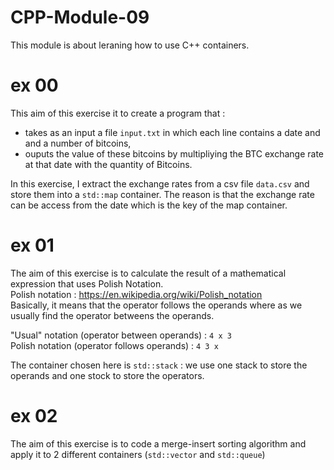 # CPP-Module-09

This module is about leraning how to use C++ containers.<br>

# ex 00
This aim of this exercise it to create a program that :<br>
- takes as an input a file `input.txt` in which each line contains a date and and a number of bitcoins,<br>
- ouputs the value of these bitcoins by multipliying the BTC exchange rate at that date with the quantity of Bitcoins.

In this exercise, I extract the exchange rates from a csv file `data.csv` and store them into a `std::map` container.
The reason is that the exchange rate can be access from the date which is the key of the map container.


# ex 01
The aim of this exercise is to calculate the result of a mathematical expression that uses Polish Notation.<br>
Polish notation : https://en.wikipedia.org/wiki/Polish_notation<br>
Basically, it means that the operator follows the operands where as we usually find the operator betweens the operands.<br>

"Usual" notation (operator between operands) : `4 x 3`<br>
Polish notation (operator follows operands) : `4 3 x`<br>

The container chosen here is `std::stack` : we use one stack to store the operands and one stock to store the operators.

# ex 02
The aim of this exercise is to code a merge-insert sorting algorithm and apply it to 2 different containers (`std::vector` and `std::queue`)

